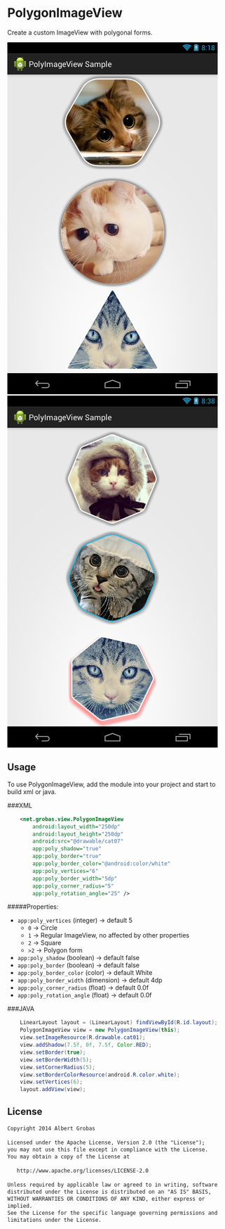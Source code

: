 PolygonImageView
===============

Create a custom ImageView with polygonal forms.


![Demo Screenshot 1][1] ![Demo Screenshot 2][2]


Usage
-----

To use PolygonImageView, add the module into your project and start to build xml or java.

###XML
```xml
    <net.grobas.view.PolygonImageView
        android:layout_width="250dp"
        android:layout_height="250dp"
        android:src="@drawable/cat07"
        app:poly_shadow="true"
        app:poly_border="true"
        app:poly_border_color="@android:color/white"
        app:poly_vertices="6"
        app:poly_border_width="5dp"
        app:poly_corner_radius="5"
        app:poly_rotation_angle="25" />
```

#####Properties:

* `app:poly_vertices` (integer)       -> default 5
    * `0`  -> Circle
    * `1`  -> Regular ImageView, no affected by other properties
    * `2`  -> Square
    * `>2` -> Polygon form
* `app:poly_shadow`  (boolean)        -> default false
* `app:poly_border` (boolean)         -> default false
* `app:poly_border_color` (color)     -> default White
* `app:poly_border_width` (dimension) -> default 4dp
* `app:poly_corner_radius` (float)    -> default 0.0f
* `app:poly_rotation_angle` (float)   -> default 0.0f


###JAVA

```java
    LinearLayout layout = (LinearLayout) findViewById(R.id.layout);
    PolygonImageView view = new PolygonImageView(this);
    view.setImageResource(R.drawable.cat01);
    view.addShadow(7.5f, 0f, 7.5f, Color.RED);
    view.setBorder(true);
    view.setBorderWidth(5);
    view.setCornerRadius(5);
    view.setBorderColorResource(android.R.color.white);
    view.setVertices(6);
    layout.addView(view);
```


License
-------

    Copyright 2014 Albert Grobas

    Licensed under the Apache License, Version 2.0 (the "License");
    you may not use this file except in compliance with the License.
    You may obtain a copy of the License at

       http://www.apache.org/licenses/LICENSE-2.0

    Unless required by applicable law or agreed to in writing, software
    distributed under the License is distributed on an "AS IS" BASIS,
    WITHOUT WARRANTIES OR CONDITIONS OF ANY KIND, either express or implied.
    See the License for the specific language governing permissions and
    limitations under the License.



[1]: ./art/screen01.png
[2]: ./art/screen02.png

